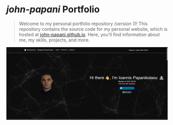 # _john-papani_ Portfolio

> Welcome to my personal portfolio repository _(version 1)_! This repository contains the source code for my personal website, which is hosted at [john-papani.github.io](wwww.john-papani.github.io). Here, you'll find information about me, my skills, projects, and more.


![site_image](./src/site_image.png)